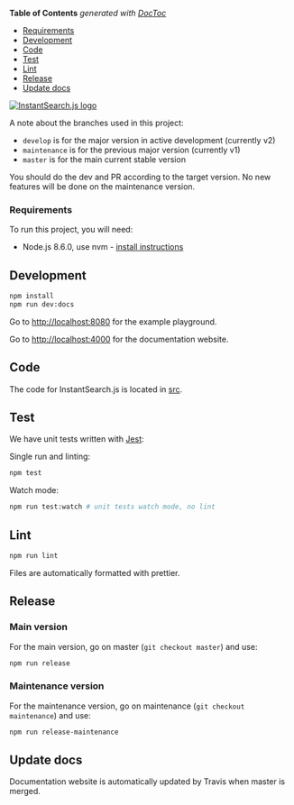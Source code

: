 <!-- START doctoc generated TOC please keep comment here to allow auto update -->
<!-- DON'T EDIT THIS SECTION, INSTEAD RE-RUN doctoc TO UPDATE -->
**Table of Contents**  *generated with [DocToc](https://github.com/thlorenz/doctoc)*

  - [Requirements](#requirements)
- [Development](#development)
- [Code](#code)
- [Test](#test)
- [Lint](#lint)
- [Release](#release)
- [Update docs](#update-docs)

<!-- END doctoc generated TOC please keep comment here to allow auto update -->

[![InstantSearch.js logo][logo]][website]

A note about the branches used in this project:
 - `develop` is for the major version in active development (currently v2)
 - `maintenance` is for the previous major version (currently v1)
 - `master` is for the main current stable version

You should do the dev and PR according to the target version. No new features
will be done on the maintenance version.

### Requirements

To run this project, you will need:

- Node.js 8.6.0, use nvm - [install instructions](https://github.com/creationix/nvm#install-script)

## Development

```sh
npm install
npm run dev:docs
```

Go to <http://localhost:8080> for the example playground.

Go to <http://localhost:4000> for the documentation website.

## Code

The code for InstantSearch.js is located in [src](src).

## Test

We have unit tests written with [Jest](https://facebook.github.io/jest/):

Single run and linting:
```sh
npm test
```

Watch mode:
```sh
npm run test:watch # unit tests watch mode, no lint
```

## Lint

```sh
npm run lint
```

Files are automatically formatted with prettier.

## Release

### Main version
For the main version, go on master (`git checkout master`) and use:

```sh
npm run release
```

### Maintenance version

For the maintenance version, go on maintenance (`git checkout maintenance`) and use:

```sh
npm run release-maintenance
```

## Update docs

Documentation website is automatically updated by Travis when master is merged.

[logo]: ./docs/readme-logo.png
[website]: https://community.algolia.com/instantsearch.js
